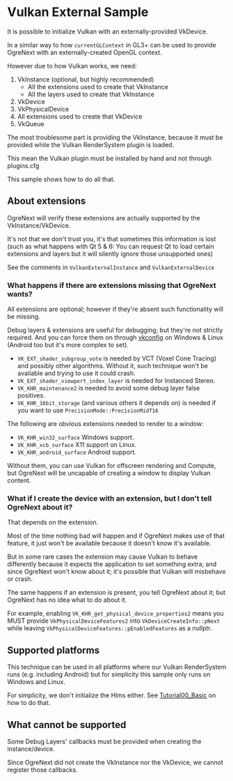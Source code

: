 # Vulkan External Sample

It is possible to initialize Vulkan with an externally-provided VkDevice.

In a similar way to how `currentGLContext` in GL3+ can be used to provide
OgreNext with an externally-created OpenGL context.

However due to how Vulkan works, we need:

1. VkInstance (optional, but highly recommended)
   - All the extensions used to create that VkInstance
   - All the layers used to create that VkInstance
2. VkDevice
3. VkPhysicalDevice
4. All extensions used to create that VkDevice
5. VkQueue

The most troublesome part is providing the VkInstance, because
it must be provided while the Vulkan RenderSystem plugin is loaded.

This mean the Vulkan plugin must be installed by hand and
not through plugins.cfg

This sample shows how to do all that.

## About extensions

OgreNext will verify these extensions are actually supported by the VkInstance/VkDevice.

It's not that we don't trust you, it's that sometimes this information is lost
(such as what happens with Qt 5 & 6: You can request Qt to load certain extensions
and layers but it will silently ignore those unsupported ones)

See the comments in `VulkanExternalInstance` and `VulkanExternalDevice`

### What happens if there are extensions missing that OgreNext wants?

All extensions are optional; however if they're absent such functionality will be missing.

Debug layers & extensions are useful for debugging; but they're not strictly required.
And you can force them on through [vkconfig](https://vulkan.lunarg.com/doc/view/1.2.148.1/windows/vkconfig.html) on Windows & Linux (Android too but it's more complex to set).

 - `VK_EXT_shader_subgroup_vote` is needed by VCT (Voxel Cone Tracing) and possibly other algorithms. Without it, such technique won't be available and trying to use it could crash.
 - `VK_EXT_shader_viewport_index_layer` is needed for Instanced Stereo.
 - `VK_KHR_maintenance2` is needed to avoid some debug layer false positives.
 - `VK_KHR_16bit_storage` (and various others it depends on) is needed if you want to use `PrecisionMode::PrecisionMidf16`

The following are obvious extensions needed to render to a window:

 - `VK_KHR_win32_surface` Windows support.
 - `VK_KHR_xcb_surface` X11 support on Linux.
 - `VK_KHR_android_surface` Android support.

Without them, you can use Vulkan for offscreen rendering and Compute,
but OgreNext will be uncapable of creating a window to display Vulkan content.

### What if I create the device with an extension, but I don't tell OgreNext about it?

That depends on the extension.

Most of the time nothing bad will happen and if OgreNext makes use of that feature,
it just won't be available because it doesn't know it's available.

But in some rare cases the extension may cause Vulkan to behave differently
because it expects the application to set something extra; and since OgreNext
won't know about it; it's possible that Vulkan will misbehave or crash.

The same happens if an extension is present, you tell OgreNext about it;
but OgreNext has no idea what to do about it.

For example, enabling `VK_KHR_get_physical_device_properties2` means you MUST
provide `VkPhysicalDeviceFeatures2` into `VkDeviceCreateInfo::pNext` while
leaving `VkPhysicalDeviceFeatures::pEnabledFeatures` as a nullptr.

## Supported platforms

This technique can be used in all platforms where our Vulkan RenderSystem runs
(e.g. including Android) but for simplicity this sample only runs on Windows and Linux.

For simplicity, we don't initialize the Hlms either.
See [Tutorial00_Basic](../Tutorial00_Basic/) on how to do that.

## What cannot be supported

Some Debug Layers' callbacks must be provided when creating the instance/device.

Since OgreNext did not create the VkInstance nor the VkDevice,
we cannot register those callbacks.
